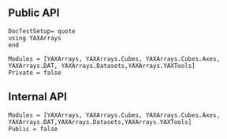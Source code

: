 ## Public API
```@meta
DocTestSetup= quote
using YAXArrays
end
```

```@autodocs
Modules = [YAXArrays, YAXArrays.Cubes, YAXArrays.Cubes.Axes, YAXArrays.DAT, YAXArrays.Datasets,YAXArrays.YAXTools]
Private = false
```

## Internal API
```@autodocs
Modules = [YAXArrays, YAXArrays.Cubes, YAXArrays.Cubes.Axes, YAXArrays.DAT,YAXArrays.Datasets,YAXArrays.YAXTools]
Public = false
```
